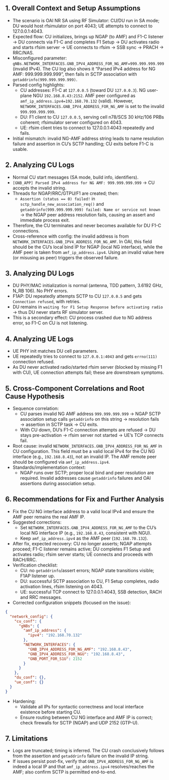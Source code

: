## 1. Overall Context and Setup Assumptions
- The scenario is OAI NR SA using RF Simulator: CU/DU run in SA mode; DU would host rfsimulator on port 4043; UE attempts to connect to 127.0.0.1:4043.
- Expected flow: CU initializes, brings up NGAP (to AMF) and F1-C listener → DU connects via F1-C and completes F1 Setup → DU activates radio and starts rfsim server → UE connects to rfsim → SSB sync → PRACH → RRC/NAS.
- Misconfigured parameter: `gNBs.NETWORK_INTERFACES.GNB_IPV4_ADDRESS_FOR_NG_AMF=999.999.999.999` (invalid IPv4). The CU log also shows it “Parsed IPv4 address for NG AMF: 999.999.999.999”, then fails in SCTP association with `getaddrinfo(999.999.999.999)`.
- Parsed config highlights:
  - CU addresses: F1-C at `127.0.0.5` (toward DU `127.0.0.3`). NG user-plane NGU `192.168.8.43:2152`. AMF peer configured as `amf_ip_address.ipv4=192.168.70.132` (valid). However, `NETWORK_INTERFACES.GNB_IPV4_ADDRESS_FOR_NG_AMF` is set to the invalid `999.999.999.999`.
  - DU: F1 client to CU `127.0.0.5`, serving cell n78/SCS 30 kHz/106 PRBs coherent; rfsimulator server configured on 4043.
  - UE: rfsim client tries to connect to 127.0.0.1:4043 repeatedly and fails.
- Initial mismatch: invalid NG-AMF address string leads to name resolution failure and assertion in CU’s SCTP handling; CU exits before F1-C is usable.

## 2. Analyzing CU Logs
- Normal CU start messages (SA mode, build info, identifiers).
- `[GNB_APP] Parsed IPv4 address for NG AMF: 999.999.999.999` → CU accepts the invalid string.
- Threads for NGAP/RRC/GTPU/F1 are created; then:
  - `Assertion (status == 0) failed!` in `sctp_handle_new_association_req()` and `getaddrinfo(999.999.999.999) failed: Name or service not known` → the NGAP peer address resolution fails, causing an assert and immediate process exit.
- Therefore, the CU terminates and never becomes available for DU F1-C connections.
- Cross-reference with config: the invalid address is from `NETWORK_INTERFACES.GNB_IPV4_ADDRESS_FOR_NG_AMF`. In OAI, this field should be the CU’s local bind IP for NGAP (local NG interface), while the AMF peer is taken from `amf_ip_address.ipv4`. Using an invalid value here (or misusing as peer) triggers the observed failure.

## 3. Analyzing DU Logs
- DU PHY/MAC initialization is normal (antenna, TDD pattern, 3.6192 GHz, N_RB 106). No PHY errors.
- F1AP: DU repeatedly attempts SCTP to CU `127.0.0.5` and gets `Connection refused`, with retries.
- DU remains in `waiting for F1 Setup Response before activating radio` → thus DU never starts RF simulator server.
- This is a secondary effect: CU process crashed due to NG address error, so F1-C on CU is not listening.

## 4. Analyzing UE Logs
- UE PHY init matches DU cell parameters.
- UE repeatedly tries to connect to `127.0.0.1:4043` and gets `errno(111)` connection refused.
- As DU never activated radio/started rfsim server (blocked by missing F1 with CU), UE connection attempts fail; these are downstream symptoms.

## 5. Cross-Component Correlations and Root Cause Hypothesis
- Sequence correlation:
  - CU parses invalid NG AMF address `999.999.999.999` → NGAP SCTP association setup calls `getaddrinfo` on this string → resolution fails → assertion in SCTP task → CU exits.
  - With CU down, DU’s F1-C connection attempts are refused → DU stays pre-activation → rfsim server not started → UE’s TCP connects fail.
- Root cause: invalid `NETWORK_INTERFACES.GNB_IPV4_ADDRESS_FOR_NG_AMF` in CU configuration. This field must be a valid local IPv4 for the CU NG interface (e.g., `192.168.8.43`), not an invalid IP. The AMF remote peer should be configured via `amf_ip_address.ipv4`.
- Standards/implementation context:
  - NGAP runs over SCTP; proper local bind and peer resolution are required. Invalid addresses cause `getaddrinfo` failures and OAI assertions during association setup.

## 6. Recommendations for Fix and Further Analysis
- Fix the CU NG interface address to a valid local IPv4 and ensure the AMF peer remains the real AMF IP.
- Suggested corrections:
  - Set `NETWORK_INTERFACES.GNB_IPV4_ADDRESS_FOR_NG_AMF` to the CU’s local NG interface IP (e.g., `192.168.8.43`, consistent with NGU).
  - Keep `amf_ip_address.ipv4` as the AMF peer (`192.168.70.132`).
- After fix, expected recovery: CU no longer asserts; NGAP attempts proceed; F1-C listener remains active; DU completes F1 Setup and activates radio; rfsim server starts; UE connects and proceeds with RACH/RRC.
- Verification checklist:
  - CU: no `getaddrinfo`/assert errors; NGAP state transitions visible; F1AP listener up.
  - DU: successful SCTP association to CU, F1 Setup completes, radio activation lines, rfsim listening on 4043.
  - UE: successful TCP connect to 127.0.0.1:4043, SSB detection, RACH and RRC messages.
- Corrected configuration snippets (focused on the issue):

```json
{
  "network_config": {
    "cu_conf": {
      "gNBs": {
        "amf_ip_address": {
          "ipv4": "192.168.70.132"
        },
        "NETWORK_INTERFACES": {
          "GNB_IPV4_ADDRESS_FOR_NG_AMF": "192.168.8.43",  
          "GNB_IPV4_ADDRESS_FOR_NGU": "192.168.8.43",
          "GNB_PORT_FOR_S1U": 2152
        }
      }
    },
    "du_conf": {},
    "ue_conf": {}
  }
}
```

- Hardening:
  - Validate all IPs for syntactic correctness and local interface existence before starting CU.
  - Ensure routing between CU NG interface and AMF IP is correct; check firewalls for SCTP (NGAP) and UDP 2152 (GTP-U).

## 7. Limitations
- Logs are truncated; timing is inferred. The CU crash conclusively follows from the assertion and `getaddrinfo` failure on the invalid IP string.
- If issues persist post-fix, verify that `GNB_IPV4_ADDRESS_FOR_NG_AMF` is indeed a local IP and that `amf_ip_address.ipv4` resolves/reaches the AMF; also confirm SCTP is permitted end-to-end.